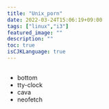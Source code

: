 ```yaml
---
title: "Unix_porn"
date: 2022-03-24T15:06:19+09:00
tags: ["linux","i3"]
featured_image: ""
description: ""
toc: true
isCJKLanguage: true
---
```


##
- bottom
- tty-clock
- cava
- neofetch
